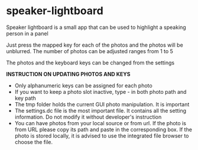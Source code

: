# speaker-lightboard
Speaker lightboard is a small app that can be used to highlight a speaking person in a panel

Just press the mapped key for each of the photos and the photos will be unblurred.
The number of photos can be adjusted ranges from 1 to 5

The photos and the keyboard keys can be changed from the settings

**INSTRUCTION ON UPDATING PHOTOS AND KEYS**
- Only alphanumeric keys can be assigned for each photo
- If you want to keep a photo slot inactive, type - in both
photo path and key path
- The tmp folder holds the current GUI photo manipulation.
It is important
- The settings.dc file is the most important file. It contains
all the setting information. Do not modify it without developer's
instruction
- You can have photos from your local source or from url. If the photo
is from URL please copy its path and paste in the corresponding box.
If the photo is stored locally, it is advised to use the integrated file
browser to choose the file.
